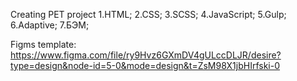 

Creating PET project 
1.HTML;
2.CSS;
3.SCSS;
4.JavaScript;
5.Gulp;
6.Adaptive;
7.БЭМ;


Figms template: 
https://www.figma.com/file/ry9Hvz6GXmDV4gULccDLJR/desire?type=design&node-id=5-0&mode=design&t=ZsM98X1jbHIrfski-0
